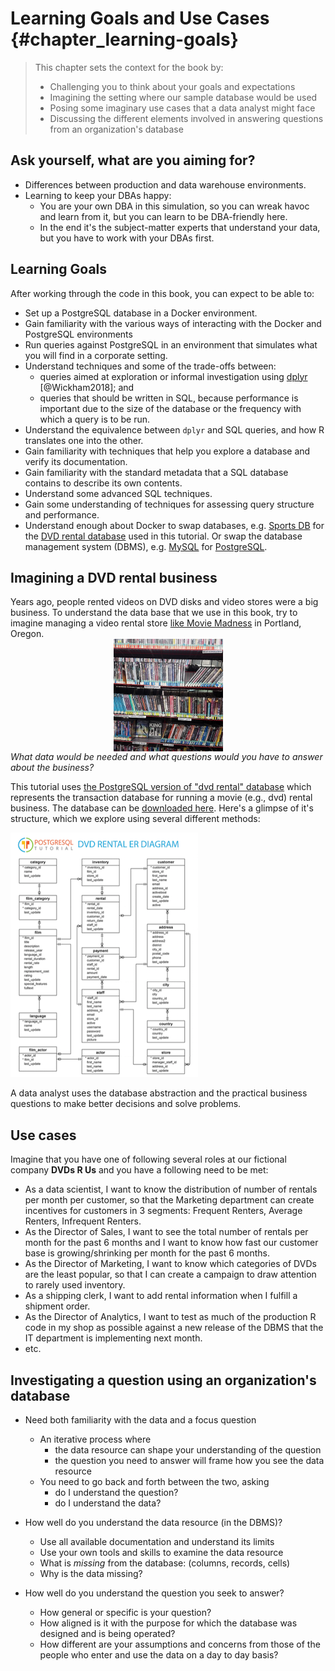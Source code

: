 # Learning Goals and Use Cases {#chapter_learning-goals}

> This chapter sets the context for the book by:
> 
> * Challenging you to think about your goals and expectations
> * Imagining the setting where our sample database would be used
> * Posing some imaginary use cases that a data analyst might face
> * Discussing the different elements involved in answering questions from an organization's database




## Ask yourself, what are you aiming for?  

* Differences between production and data warehouse environments.
* Learning to keep your DBAs happy:
  + You are your own DBA in this simulation, so you can wreak havoc and learn from it, but you can learn to be DBA-friendly here.
  + In the end it's the subject-matter experts that understand your data, but you have to work with your DBAs first.

## Learning Goals

After working through the code in this book, you can expect to be able to:

* Set up a PostgreSQL database in a Docker environment.
* Gain familiarity with the various ways of interacting with the Docker and PostgreSQL environments
* Run queries against PostgreSQL in an environment that simulates what you will find in a corporate setting.
* Understand techniques and some of the trade-offs between:
    * queries aimed at exploration or informal investigation using [dplyr](https://cran.r-project.org/package=dplyr) [@Wickham2018]; and 
    * queries that should be written in SQL, because performance is important due to the size of the database or the frequency with which a query is to be run.
* Understand the equivalence between `dplyr` and SQL queries, and how R translates one into the other.
* Gain familiarity with techniques that help you explore a database and verify its documentation.
* Gain familiarity with the standard metadata that a SQL database contains to describe its own contents.
* Understand some advanced SQL techniques.
* Gain some understanding of techniques for assessing query structure and performance.
* Understand enough about Docker to swap databases, e.g. [Sports DB](http://www.sportsdb.org/sd/samples) for the [DVD rental database](http://www.postgresqltutorial.com/postgresql-sample-database/) used in this tutorial. Or swap the database management system (DBMS), e.g. [MySQL](https://www.mysql.com/) for [PostgreSQL](https://www.postgresql.org/).

## Imagining a DVD rental business

Years ago, people rented videos on DVD disks and video stores were a big business.  To understand the data base that we use in this book, try to imagine managing a video rental store [like Movie Madness](https://en.wikipedia.org/wiki/Movie_Madness_Video) in Portland, Oregon.
<img src="screenshots/movie-madness-sample.png" width="175" style="display: block; margin: auto;" />
*What data would be needed and what questions would you have to answer about the business?*

This tutorial uses [the PostgreSQL version of "dvd rental" database](http://www.postgresqltutorial.com/postgresql-sample-database/) which represents the transaction database for running a movie (e.g., dvd) rental business.  The database can be  [downloaded here](http://www.postgresqltutorial.com/wp-content/uploads/2017/10/dvdrental.zip).  Here's a glimpse of it's structure, which we explore using several different methods:
    
![Entity Relationship diagram for the dvdrental database](./screenshots/dvdrental-er-diagram.png)

A data analyst uses the database abstraction and the practical business questions to make better decisions and solve problems.

## Use cases 

Imagine that you have one of following several roles at our fictional company **DVDs R Us** and you have a following need to be met:

* As a data scientist, I want to know the distribution of number of rentals per month per customer, so that the Marketing department can create incentives for customers in 3 segments: Frequent Renters, Average Renters, Infrequent Renters.
* As the Director of Sales, I want to see the total number of rentals per month for the past 6 months and I want to know how fast our customer base is growing/shrinking per month for the past 6 months.
* As the Director of Marketing, I want to know which categories of DVDs are the least popular, so that I can create a campaign to draw attention to rarely used inventory.
* As a shipping clerk, I want to add rental information when I fulfill a shipment order.
* As the Director of Analytics, I want to test as much of the production R code in my shop as possible against a new release of the DBMS that the IT department is implementing next month.
* etc.

## Investigating a question using an organization's database

* Need both familiarity with the data and a focus question
  + An iterative process where 
    + the data resource can shape your understanding of the question
    + the question you need to answer will frame how you see the data resource
  + You need to go back and forth between the two, asking 
    + do I understand the question?
    + do I understand the data?

* How well do you understand the data resource (in the DBMS)?
  + Use all available documentation and understand its limits
  + Use your own tools and skills to examine the data resource
  + What is *missing* from the database: (columns, records, cells)
  + Why is the data missing?
  
* How well do you understand the question you seek to answer?
  + How general or specific is your question?
  + How aligned is it with the purpose for which the database was designed and is being operated?
  + How different are your assumptions and concerns from those of the people who enter and use the data on a day to day basis?
